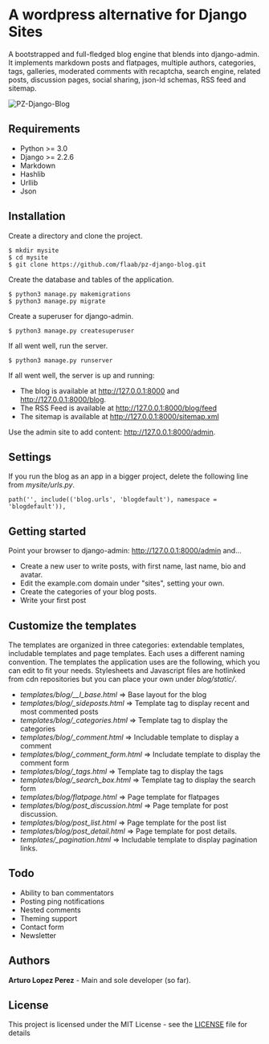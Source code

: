 # A wordpress alternative for Django Sites

A bootstrapped and full-fledged blog engine that blends into django-admin. It implements markdown posts and flatpages, multiple authors, categories, tags, galleries, moderated comments with recaptcha, search engine, related posts, discussion pages, social sharing, json-ld schemas, RSS feed and sitemap.

![PZ-Django-Blog](https://www.dropbox.com/s/sqoj5n950ei4kv3/pz-django-blog.png?raw=1)

## Requirements
- Python >= 3.0
- Django >= 2.2.6
- Markdown
- Hashlib
- Urllib
- Json

## Installation
Create a directory and clone the project.
```
$ mkdir mysite
$ cd mysite
$ git clone https://github.com/flaab/pz-django-blog.git
```
Create the database and tables of the application.
```
$ python3 manage.py makemigrations
$ python3 manage.py migrate
```
Create a superuser for django-admin.
```
$ python3 manage.py createsuperuser
```
If all went well, run the server.
```
$ python3 manage.py runserver
```
If all went well, the server is up and running: 

- The blog is available at http://127.0.0.1:8000 and http://127.0.0.1:8000/blog.
- The RSS Feed is available at http://127.0.0.1:8000/blog/feed 
- The sitemap is available at http://127.0.0.1:8000/sitemap.xml 

Use the admin site to add content: http://127.0.0.1:8000/admin. 

## Settings 
If you run the blog as an app in a bigger project, delete the following line from *mysite/urls.py*.
```
path('', include(('blog.urls', 'blogdefault'), namespace = 'blogdefault')),
```

## Getting started
Point your browser to django-admin: http://127.0.0.1:8000/admin and...

- Create a new user to write posts, with first name, last name, bio and avatar.
- Edit the example.com domain under "sites", setting your own.
- Create the categories of your blog posts.
- Write your first post

## Customize the templates
The templates are organized in three categories: extendable templates, includable templates and page templates. Each uses a different naming convention. The templates the application uses are the following, which you can edit to fit your needs. Stylesheets and Javascript files are hotlinked from cdn repositories but you can place your own under *blog/static/*.

- *templates/blog/__l_base.html* => Base layout for the blog
- *templates/blog/_sideposts.html* => Template tag to display recent and most commented posts
- *templates/blog/_categories.html* => Template tag to display the categories
- *templates/blog/_comment.html* => Includable template to display a comment
- *templates/blog/_comment_form.html* => Includate template to display the comment form
- *templates/blog/_tags.html* => Template tag to display the tags
- *templates/blog/_search_box.html* => Template tag to display the search form
- *templates/blog/flatpage.html* => Page template for flatpages
- *templates/blog/post_discussion.html* => Page template for post discussion.
- *templates/blog/post_list.html* => Page template for the post list
- *templates/blog/post_detail.html* => Page template for post details.
- *templates/_pagination.html* => Includable template to display pagination links.

## Todo
- Ability to ban commentators
- Posting ping notifications
- Nested comments
- Theming support
- Contact form
- Newsletter

## Authors
**Arturo Lopez Perez** - Main and sole developer (so far).

## License
This project is licensed under the MIT License - see the [LICENSE](LICENSE) file for details